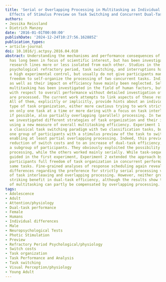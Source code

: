 ```yaml
---
title: 'Serial or Overlapping Processing in Multitasking as Individual Preference:
  Effects of Stimulus Preview on Task Switching and Concurrent Dual-Task Performance'
authors:
- Jessika Reissland
- Dietrich Manzey
date: '2016-01-01T00:00:00'
publishDate: '2024-12-24T10:27:56.162885Z'
publication_types:
- article-journal
doi: 10.1016/j.actpsy.2016.04.010
abstract: Understanding the mechanisms and performance consequences of multitasking
  has long been in focus of scientific interest, but has been investigated by three
  research lines more or less isolated from each other. Studies in the fields of the
  psychological refractory period, task switching, and interruptions have scored with
  a high experimental control, but usually do not give participants many degrees of
  freedom to self-organize the processing of two concurrent tasks. Individual strategies
  as well as their impact on efficiency have mainly been neglected. Self-organized
  multitasking has been investigated in the field of human factors, but primarily
  with respect to overall performance without detailed investigation of how the tasks
  are processed. The current work attempts to link aspects of these research lines.
  All of them, explicitly or implicitly, provide hints about an individually preferred
  type of task organization, either more cautious trying to work strictly serially
  on only one task at a time or more daring with a focus on task interleaving and,
  if possible, also partially overlapping (parallel) processing. In two experiments
  we investigated different strategies of task organization and their impact on efficiency
  using a new measure of overall multitasking efficiency. Experiment 1 was based on
  a classical task switching paradigm with two classification tasks, but provided
  one group of participants with a stimulus preview of the task to switch to next,
  enabling at least partial overlapping processing. Indeed, this preview led to a
  reduction of switch costs and to an increase of dual-task efficiency, but only for
  a subgroup of participants. They obviously exploited the possibility of overlapping
  processing, while the others worked mainly serially. While task-sequence was externally
  guided in the first experiment, Experiment 2 extended the approach by giving the
  participants full freedom of task organization in concurrent performance of the
  same tasks. Fine-grained analyses of response scheduling again revealed individual
  differences regarding the preference for strictly serial processing vs. some sort
  of task interleaving and overlapping processing. However, neither group showed a
  striking benefit in dual-task efficiency, although the results show that the costs
  of multitasking can partly be compensated by overlapping processing.
tags:
- Adolescence
- Adult
- Attention/physiology
- Dual-task performance
- Female
- Humans
- Individual differences
- Male
- Neuropsychological Tests
- Photic Stimulation
- Preview
- Refractory Period Psychological/physiology
- Switch costs
- Task organization
- Task Performance and Analysis
- Task switching
- Visual Perception/physiology
- Young Adult
---
```

